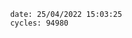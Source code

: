 

                date: 25/04/2022 15:03:25
                cycles: 94980

                         